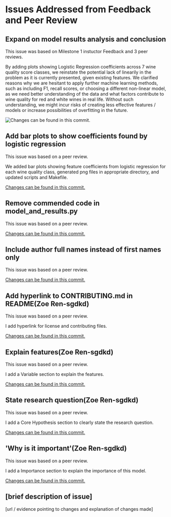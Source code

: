 # Issues Addressed from Feedback and Peer Review

## Expand on model results analysis and conclusion

This issue was based on Milestone 1 instuctor Feedback and 3 peer reviews.

By adding plots showing Logistic Regression coefficients across 7 wine quality score classes, we reinstate the potential lack of linearily in the problem as it is currently presented, given existing features. We clarified reasons why we are hesitant to apply further machine learning methods, such as including F1, recall scores, or choosing a different non-linear model, as we need better understanding of the data and what factors contribute to wine quality for red and white wines in real life. Without such understanding, we might incur risks of creating less effective features / models or increase possibilities of overfitting in the future.

![Changes can be found in this commit.](https://github.com/UBC-MDS/wine-quality-regressor-group-2/commit/83f242190b96a2b6cd2269380d224060fba22619)

## Add bar plots to show coefficients found by logistic regression

This issue was based on a peer review.

We added bar plots showing feature coefficients from logistic regression for each wine quality class, generated png files in appropriate directory, and updated scripts and Makefile.

[Changes can be found in this commit.](https://github.com/UBC-MDS/wine-quality-regressor-group-2/commit/e57f3f91fc2f6178ab918765ff792ebc7202990a)

## Remove commended code in model_and_results.py

This issue was based on a peer review.

[Changes can be found in this commit.](https://github.com/UBC-MDS/wine-quality-regressor-group-2/commit/64ea5df99d77b40d095f081705712fdd41f6db7d)

## Include author full names instead of first names only

This issue was based on a peer review.

[Changes can be found in this commit.](https://github.com/UBC-MDS/wine-quality-regressor-group-2/commit/e4c8b3ba198df9152ee66ebf02696874ac785b5a)

## Add hyperlink to CONTRIBUTING.md in README(Zoe Ren-sgdkd)

This issue was based on a peer review.

I add hyperlink for license and contributing files.

[Changes can be found in this commit.](https://github.com/UBC-MDS/wine-quality-regressor-group-2/commit/2becbaf6902d36735200d0f4ed479eeac56272e0)

## Explain features(Zoe Ren-sgdkd)

This issue was based on a peer review.

I add a Variable section to explain the features.

[Changes can be found in this commit.](https://github.com/UBC-MDS/wine-quality-regressor-group-2/commit/4998937fd7f9dc89ea8ebcbab1c71a362d1ee349)

## State research question(Zoe Ren-sgdkd)

This issue was based on a peer review.

I add a Core Hypothesis section to clearly state the research question.

[Changes can be found in this commit.](https://github.com/UBC-MDS/wine-quality-regressor-group-2/commit/89a5bea59c14b052789c6203d7a357688bfae76b)

## 'Why is it important'(Zoe Ren-sgdkd)

This issue was based on a peer review.

I add a Importance section to explain the importance of this model.

[Changes can be found in this commit.](https://github.com/UBC-MDS/wine-quality-regressor-group-2/commit/bf1f01c7c855d1f202f33352c2ae37702e121728)

## [brief description of issue]

[url / evidence pointing to changes and explanation of changes made]